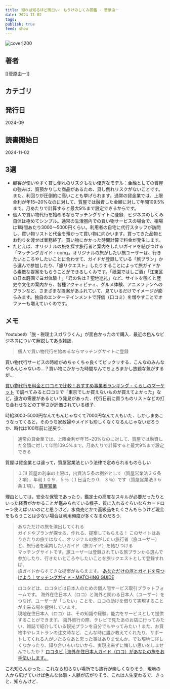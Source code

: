 ```yaml
---
title: 知れば知るほど面白い! もうけのしくみ図鑑 - 菅原由一
date: 2024-11-02
tags: 
publish: true
feed: show
---
```

![cover|200](http://books.google.com/books/content?id=Rnbk0AEACAAJ&printsec=frontcover&img=1&zoom=1&source=gbs_api)
## 著者
[[菅原由一]]
## カテゴリ

## 発行日
2024-09
## 読書開始日
2024-11-02

## 3選
 - 顧客が使いやすく貸し倒れのリスクもない優秀なモデル：金融としての質屋の強みは、質預かりした商品があるため、貸し倒れリスクがないことです。また、利回りが圧倒的に高いことも挙げられます。通常の貸金業では、上限金利が年15~20%なのに対して、質屋では融資した金額に対して年間109.5%まで。月あたりで計算すると最大9%まで設定できるからです。
 - 個人で買い物代行を始めるならマッチングサイトに登録．ビジネスのしくみ自体は極めてシンプル。通常の生活圏内での買い物サービスの場合で、相場は1時間あたり3000～5000円くらい。利用者の自宅に代行スタッフが訪問し、買い物リストと代金を預かって買い物に向かいます。買ってきた品物とお釣りを渡せば業務終了。買い物にかかった時間計算で料金が発生します。
 - たとえば、オリジナルの旅を探す旅行者と案内をしたいガイドを結びつける「マッチングガイド・com」。オリジナルの旅がしたい旅ユーザーは、行きたいところやしたいことに合わせて、ガイドが登録している「旅プラン」から選んで参加したり、「旅リクエスト」したりすることによって旅ガイドから素敵な提案をもらうことができるしくみです。「祇園ではしご酒」「江東区の日本庭園でヨガ体験！」「君の名は？聖地巡礼」など、サイトを覗くと歴史や文化の案内から、各種アクティビティ、グルメ体験、アニメファンへのプランなど、さまざまな提案があふれていて、見ているだけでイメージが膨らみます。独自のエンターテインメントで評価（口コミ）を増やすことでオファーも増えていくのです。
## メモ

Youtubeの「脱・税理士スガワラくん」が面白かったので購入．最近の色んなビジネスについて解説してある雑誌．

> 個人で買い物代行を始めるならマッチングサイトに登録

買い物代行サービスの時給がめちゃくちゃ良くてビックリする．こんなのみんなやるんじゃないの…？買い物にかかった時間なんてちょろまかし放題な気がするが…

[買い物代行を料金と口コミで比較！おすすめ事業者ランキング - くらしのマーケット](https://curama.jp/personal-shopping-service/) で調べてみると口コミで「東京でしか買えないものが買えてよかった」など，遠方の需要があるという発見があった．代行日前に買うものリストなどの打ち合わせなどの丁寧さが評価されている様子．

時給3000-5000円なんてもんじゃなくて7000円なんて人もいた．しかしまあこうなってくると，そのうち家政婦やメイドも珍しくなくなるんじゃないだろうか．時代は100年前に逆戻り．

> 通常の貸金業では、上限金利が年15~20%なのに対して、質屋では融資した金額に対して年間109.5%まで。月あたりで計算すると最大9%まで設定できる

質屋は貸金業とは違って，質屋営業法という法律で定められるものらしい

> １(1) 質屋の利率の上限は，出資法５条の例外として（質屋営業法３６条２項），年利１０９．５％（１日当たり０．３％）です（質屋営業法３６条１項）。
[質屋営業](https://www.yamanaka-seiri.jp/cont9/82.html#:~:text=%EF%BC%91(1)%20%E8%B3%AA%E5%B1%8B%E3%81%AE%E5%88%A9%E7%8E%87,%E6%B3%95%EF%BC%93%EF%BC%96%E6%9D%A1%EF%BC%91%E9%A0%85%EF%BC%89%E3%80%82)

理由としては，安全な保管であったり，鑑定士の高度なスキルが必要だったりといった経費がかかることが鑑みられている様子．質に入れるぐらいならカードローン使えばいいのにと思うけど，水商売とかで高級品をたくさんもらうけど現金をもらうことは少ない場合は利用頻度が多くなるのだろう．

> あなただけの旅を演出してくれる  
ガイドやプランが探せる、作れる、提案してもらえる！
> このサイトはありきたりの旅ではなく、オリジナルの旅がしたい旅行者（旅ユーザー）と、旅行者を案内したいガイド（旅ガイド）を結びつける  
> マッチングサイトです。旅ユーザーは登録されている旅プランから選んで参加したり、行きたいところやしたいことを旅リクエストとして登録すれば、  
> 旅ガイドからすてきな提案がもらえます。
[あなただけの旅とガイドを見つけよう｜マッチングガイド - MATCHING GUIDE](https://matching-guide.com/)

> ロコタビは、ロコタビは日本人のための個人間サービス取引プラットフォームです。
海外在住日本人（ロコ）と海外と関わる日本人（ユーザー）をつなげ、ユーザーが「したい」ことを、ロコの助けを借りて実現することが出来る場を提供しています。  
現地在住日本人（ロコ）は、その知識や経験、能力をサービスとして提供することができます。
海外旅行の際、テレビで見たあのお店に行ってみたい、雑誌で紹介している観光プランを自分でもやってみたい！また、お買物中やレストランの注文時など、こんな時に誰か教えてくれたり、サポートしてくれる人がいたらなあと思った事はありませんか。でも現地に詳しくなかったり、知り合いもいないから、実現出来ずに悔しい思いをしませんでしたか？
[ロコタビ | 海外在住日本人ガイド（ロコ）があなたの旅をお手伝いします。](https://locotabi.jp/)

これ知らんかった… これなら知らない場所でも旅行が楽しくなりそう．現地の人から広げていけば色んな体験・人脈が広がりそう．これは人生変わるで．きっと．知らんけど．

